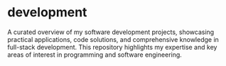 # development
A curated overview of my software development projects, showcasing practical applications, code solutions, and comprehensive knowledge in full-stack development. This repository highlights my expertise and key areas of interest in programming and software engineering.
